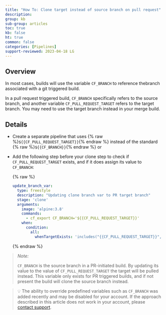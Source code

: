 ```yaml
---
title: "How To: Clone target instead of source branch on pull request"
description: 
group: kb
sub-group: articles
toc: true
kb: false
ht: true
common: false
categories: [Pipelines]
support-reviewed: 2023-04-18 LG
---
```


## Overview

In most cases, builds will use the variable `CF_BRANCH` to reference thebranch associated with a git triggered build.

In a pull request triggered build, `CF_BRANCH` specifically refers to the
source branch, and another variable `CF_PULL_REQUEST_TARGET` refers to the
target branch. You may need to use the target branch instead in your merge
build.

## Details

* Create a separate pipeline that uses {% raw %}`${{CF_PULL_REQUEST_TARGET}}`{% endraw %} instead of the standard {% raw %}`${{CF_BRANCH}}`{% endraw %} or
* Add the following step before your clone step to check if `CF_PULL_REQUEST_TARGET` exists, and if it does assign its value to `CF_BRANCH`:

    {% raw %}

    ```yaml
    update_branch_var:
      type: freestyle
      description: "Updating clone branch var to PR target branch"
      stage: 'clone'
      arguments:
        image: 'alpine:3.8'
        commands:
          - cf_export CF_BRANCH='${{CF_PULL_REQUEST_TARGET}}'
        when:
          condition:
            all:
              whenTargetExists: 'includes("{{CF_PULL_REQUEST_TARGET}}", "{{CF_PULL_REQUEST_TARGET}}") == false'
    ```

    {% endraw %}  

>_Note:_
>
>`CF_BRANCH` is the source branch in a PR-initiated build. By updating its value to the value of `CF_PULL_REQUEST_TARGET` the target will be pulled instead. This variable only exists for PR triggered builds, and if not present the build will clone the source branch instead.

>💡 The ability to override predefined variables such as `CF_BRANCH` was added recently and may be disabled for your account. If the approach described in this article does not work in your account, please [contact support](https://support.codefresh.io/hc/en-us/requests/new).

